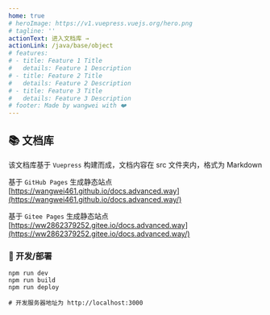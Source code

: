 ```yaml
---
home: true
# heroImage: https://v1.vuepress.vuejs.org/hero.png
# tagline: ''
actionText: 进入文档库 →
actionLink: /java/base/object
# features:
# - title: Feature 1 Title
#   details: Feature 1 Description
# - title: Feature 2 Title
#   details: Feature 2 Description
# - title: Feature 3 Title
#   details: Feature 3 Description
# footer: Made by wangwei with ❤️
---
```


## 📚 文档库

该文档库基于 `Vuepress` 构建而成，文档内容在 src 文件夹内，格式为 Markdown

基于 `GitHub Pages` 生成静态站点 [https://wangwei461.github.io/docs.advanced.way](https://wangwei461.github.io/docs.advanced.way/)  

基于 `Gitee Pages` 生成静态站点 [https://ww2862379252.gitee.io/docs.advanced.way](https://ww2862379252.gitee.io/docs.advanced.way/)

### 🔨 开发/部署

```shell script
npm run dev
npm run build
npm run deploy

# 开发服务器地址为 http://localhost:3000
```

